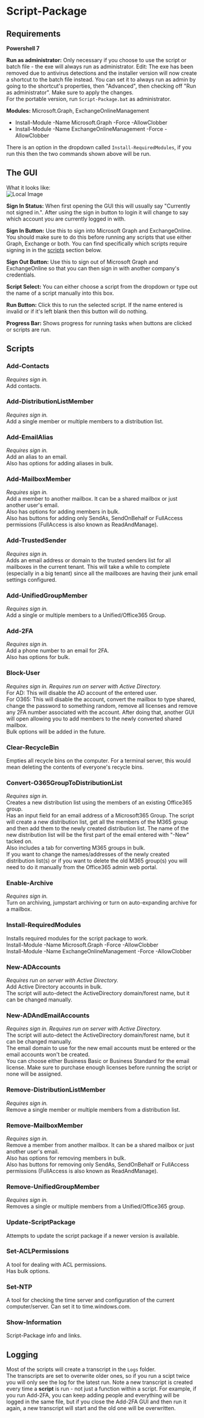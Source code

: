 # Script-Package

## Requirements

**Powershell 7**  

**Run as administrator:** Only necessary if you choose to use the script or batch file - the exe will always run as administrator. Edit: The exe has been removed due to antivirus detections and the installer version will now create a shortcut to the batch file instead. You can set it to always run as admin by going to the shortcut's properties, then "Advanced", then checking off "Run as administrator". Make sure to apply the changes.  
For the portable version, run `Script-Package.bat` as administrator.

**Modules:** Microsoft.Graph, ExchangeOnlineManagement  
- Install-Module -Name Microsoft.Graph -Force -AllowClobber  
- Install-Module -Name ExchangeOnlineManagement -Force -AllowClobber  
  
There is an option in the dropdown called `Install-RequiredModules`, if you run this then the two commands shown above will be run.

## The GUI

What it looks like:  
![Local Image](Images/gui-image.png)  

**Sign In Status:** When first opening the GUI this will usually say "Currently not signed in.". After using the sign in button to login it will change to say which account you are currently logged in with.

**Sign In Button:** Use this to sign into Microsoft Graph and ExchangeOnline. You should make sure to do this before running any scripts that use either Graph, Exchange or both. You can find specifically which scripts require signing in in the [scripts](#scripts) section below.  

**Sign Out Button:** Use this to sign out of Microsoft Graph and ExchangeOnline so that you can then sign in with another company's credentials.  

**Script Select:** You can either choose a script from the dropdown or type out the name of a script manually into this box.  

**Run Button:** Click this to run the selected script. If the name entered is invalid or if it's left blank then this button will do nothing.  

**Progress Bar:** Shows progress for running tasks when buttons are clicked or scripts are run.

<a name="scripts"></a>

## Scripts

### Add-Contacts

*Requires sign in.*  
Add contacts.

### Add-DistributionListMember

*Requires sign in.*  
Add a single member or multiple members to a distribution list.

### Add-EmailAlias

*Requires sign in.*  
Add an alias to an email.   
Also has options for adding aliases in bulk.

### Add-MailboxMember

*Requires sign in.*  
Add a member to another mailbox. It can be a shared mailbox or just another user's email.  
Also has options for adding members in bulk.  
Also has buttons for adding only SendAs, SendOnBehalf or FullAccess permissions (FullAccess is also known as ReadAndManage).

### Add-TrustedSender

*Requires sign in.*  
Adds an email address or domain to the trusted senders list for all mailboxes in the current tenant. This will take a while to complete (especially in a big tenant) since all the mailboxes are having their junk email settings configured.

### Add-UnifiedGroupMember

*Requires sign in.*  
Add a single or multiple members to a Unified/Office365 Group.  

### Add-2FA

*Requires sign in.*  
Add a phone number to an email for 2FA.  
Also has options for bulk. 

### Block-User

*Requires sign in. Requires run on server with Active Directory.*  
For AD: This will disable the AD account of the entered user.  
For O365: This will disable the account, convert the mailbox to type shared,  change the password to something random, remove all licenses and remove any 2FA number associated with the account. After doing that, another GUI will open allowing you to add members to the newly converted shared mailbox.  
Bulk options will be added in the future.

### Clear-RecycleBin

Empties all recycle bins on the computer. For a terminal server, this would mean deleting the contents of everyone's recycle bins.

### Convert-O365GroupToDistributionList

*Requires sign in.*  
Creates a new distribution list using the members of an existing Office365 group.  
Has an input field for an email address of a Microsoft365 Group. The script will create a new distribution list, get all the members of the M365 group and then add them to the newly created distribution list. The name of the new distribution list will be the first part of the email entered with "-New" tacked on.  
Also includes a tab for converting M365 groups in bulk.   
If you want to change the names/addresses of the newly created distribution list(s) or if you want to delete the old M365 group(s) you will need to do it manually from the Office365 admin web portal.

### Enable-Archive

*Requires sign in.*  
Turn on archiving, jumpstart archiving or turn on auto-expanding archive for a mailbox.  

### Install-RequiredModules

Installs required modules for the script package to work.  
Install-Module -Name Microsoft.Graph -Force -AllowClobber  
Install-Module -Name ExchangeOnlineManagement -Force -AllowClobber

### New-ADAccounts

*Requires run on server with Active Directory.*  
Add Active Directory accounts in bulk.  
The script will auto-detect the ActiveDirectory domain/forest name, but it can be changed manually.

### New-ADAndEmailAccounts

*Requires sign in. Requires run on server with Active Directory.*  
The script will auto-detect the ActiveDirectory domain/forest name, but it can be changed manually.  
The email domain to use for the new email accounts must be entered or the email accounts won't be created.  
You can choose either Business Basic or Business Standard for the email license. Make sure to purchase enough licenses before running the script or none will be assigned.

### Remove-DistributionListMember

*Requires sign in.*  
Remove a single member or multiple members from a distribution list.

### Remove-MailboxMember

*Requires sign in.*  
Remove a member from another mailbox. It can be a shared mailbox or just another user's email.  
Also has options for removing members in bulk.  
Also has buttons for removing only SendAs, SendOnBehalf or FullAccess permissions (FullAccess is also known as ReadAndManage).

### Remove-UnifiedGroupMember

*Requires sign in.*  
Removes a single or multiple members from a Unified/Office365 group.

### Update-ScriptPackage

Attempts to update the script package if a newer version is available.

### Set-ACLPermissions

A tool for dealing with ACL permissions.  
Has bulk options.

### Set-NTP

A tool for checking the time server and configuration of the current computer/server. Can set it to time.windows.com.

### Show-Information

Script-Package info and links.

## Logging

Most of the scripts will create a transcript in the `Logs` folder.  
The transcripts are set to overwrite older ones, so if you run a scipt twice you will only see the log for the latest run. Note a new transcript is created every time a **script** is run - not just a function within a script. For example, if you run Add-2FA, you can keep adding people and everything will be logged in the same file, but if you close the Add-2FA GUI and then run it again, a new transcript will start and the old one will be overwritten.
